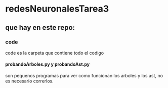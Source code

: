 # redesNeuronalesTarea3

## que hay en este repo:


### code
code es la carpeta que contiene todo el codigo

#### probandoArboles.py y probandoAst.py
son pequenos programas para ver como funcionan los arboles y los ast, no es necesario correrlos.
